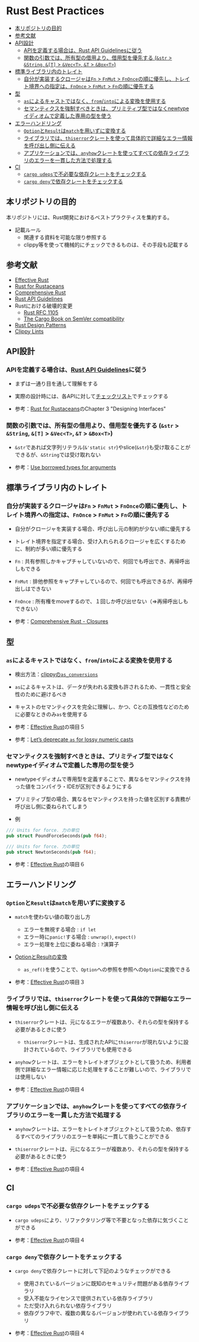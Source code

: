 # Rust Best Practices

- [本リポジトリの目的](#本リポジトリの目的)
- [参考文献](#参考文献)
- [API設計](#api設計)
  - [APIを定義する場合は、Rust API Guidelinesに従う](#apiを定義する場合はrust-api-guidelinesに従う)
  - [関数の引数では、所有型の借用より、借用型を優先する (`&str` \> `&String`, `&[T]` \> `&Vec<T>`, `&T` \> `&Box<T>`)](#関数の引数では所有型の借用より借用型を優先する-str--string-t--vect-t--boxt)
- [標準ライブラリ内のトレイト](#標準ライブラリ内のトレイト)
  - [自分が実装するクロージャは`Fn` \> `FnMut` \> `FnOnce`の順に優先し、トレイト境界への指定は、`FnOnce` \> `FnMut` \> `Fn`の順に優先する](#自分が実装するクロージャはfn--fnmut--fnonceの順に優先しトレイト境界への指定はfnonce--fnmut--fnの順に優先する)
- [型](#型)
  - [`as`によるキャストではなく、`from`/`into`による変換を使用する](#asによるキャストではなくfromintoによる変換を使用する)
  - [セマンティクスを強制すべきときは、プリミティブ型ではなくnewtypeイディオムで定義した専用の型を使う](#セマンティクスを強制すべきときはプリミティブ型ではなくnewtypeイディオムで定義した専用の型を使う)
- [エラーハンドリング](#エラーハンドリング)
  - [`Option`と`Result`は`match`を用いずに変換する](#optionとresultはmatchを用いずに変換する)
  - [ライブラリでは、`thiserror`クレートを使って具体的で詳細なエラー情報を呼び出し側に伝える](#ライブラリではthiserrorクレートを使って具体的で詳細なエラー情報を呼び出し側に伝える)
  - [アプリケーションでは、`anyhow`クレートを使ってすべての依存ライブラリのエラーを一貫した方法で処理する](#アプリケーションではanyhowクレートを使ってすべての依存ライブラリのエラーを一貫した方法で処理する)
- [CI](#ci)
  - [`cargo udeps`で不必要な依存クレートをチェックする](#cargo-udepsで不必要な依存クレートをチェックする)
  - [`cargo deny`で依存クレートをチェックする](#cargo-denyで依存クレートをチェックする)


## 本リポジトリの目的

本リポジトリには、Rust開発におけるベストプラクティスを集約する。  

- 記載ルール
  - 関連する資料を可能な限り参照する
  - clippy等を使って機械的にチェックできるものは、その手段も記載する

## 参考文献

- [Effective Rust](https://www.oreilly.co.jp/books/9784814400942/)
- [Rust for Rustaceans](https://rust-for-rustaceans.com/)
- [Comprehensive Rust](https://google.github.io/comprehensive-rust/)
- [Rust API Guidelines](https://rust-lang.github.io/api-guidelines/)
- Rustにおける破壊的変更
  - [Rust RFC 1105](https://rust-lang.github.io/rfcs/1105-api-evolution.html)
  - [The Cargo Book on SemVer compatibility](https://doc.rust-lang.org/cargo/reference/semver.html)
- [Rust Design Patterns](https://rust-unofficial.github.io/patterns/)
- [Clippy Lints](https://rust-lang.github.io/rust-clippy/master/)

## API設計

### APIを定義する場合は、[Rust API Guidelines](https://rust-lang.github.io/api-guidelines/)に従う

- まずは一通り目を通して理解をする
- 実際の設計時には、各APIに対して[チェックリスト](https://rust-lang.github.io/api-guidelines/checklist.html)でチェックする

- 参考：[Rust for Rustaceans](https://rust-for-rustaceans.com/)のChapter 3 "Designing Interfaces"

### 関数の引数では、所有型の借用より、借用型を優先する (`&str` > `&String`, `&[T]` > `&Vec<T>`, `&T` > `&Box<T>`)

- `&str`であれば文字列リテラル(`&'static str`)やslice(`&str`)も受け取ることができるが、`&String`では受け取れない

- 参考：[Use borrowed types for arguments](https://rust-unofficial.github.io/patterns/idioms/coercion-arguments.html)

## 標準ライブラリ内のトレイト

### 自分が実装するクロージャは`Fn` > `FnMut` > `FnOnce`の順に優先し、トレイト境界への指定は、`FnOnce` > `FnMut` > `Fn`の順に優先する

- 自分がクロージャを実装する場合、呼び出し元の制約が少ない順に優先する
- トレイト境界を指定する場合、受け入れられるクロージャを広くするために、制約が多い順に優先する

- `Fn` : 共有参照しかキャプチャしていないので、何回でも呼出でき、再帰呼出しもできる
- `FnMut` : 排他参照をキャプチャしているので、何回でも呼出できるが、再帰呼出しはできない
- `FnOnce` : 所有権をmoveするので、１回しか呼び出せない（⇒再帰呼出しもできない）

- 参考：[Comprehensive Rust - Closures](https://google.github.io/comprehensive-rust/ja/std-traits/closures.html)

## 型

### `as`によるキャストではなく、`from`/`into`による変換を使用する

- 検出方法：[clippyの`as_conversions`](https://rust-lang.github.io/rust-clippy/master/#as_conversions)

- `as`によるキャストは、データが失われる変換も許されるため、一貫性と安全性のために避けるべき
- キャストのセマンティクスを完全に理解し、かつ、Cとの互換性などのために必要なときのみ`as`を使用する

- 参考：[Effective Rust](https://www.oreilly.co.jp/books/9784814400942/)の項目５
- 参考：[Let’s deprecate `as` for lossy numeric casts](https://internals.rust-lang.org/t/lets-deprecate-as-for-lossy-numeric-casts/16283)

### セマンティクスを強制すべきときは、プリミティブ型ではなくnewtypeイディオムで定義した専用の型を使う

- newtypeイディオムで専用型を定義することで、異なるセマンティクスを持った値をコンパイラ・IDEが区別できるようにする
- プリミティブ型の場合、異なるセマンティクスを持った値を区別する責務が呼び出し側に委ねられてしまう

- 例

```rust
/// Units for force. 力の単位
pub struct PoundForceSeconds(pub f64);

/// Units for force. 力の単位
pub struct NewtonSeconds(pub f64);
```

- 参考：[Effective Rust](https://www.oreilly.co.jp/books/9784814400942/)の項目６

## エラーハンドリング

### `Option`と`Result`は`match`を用いずに変換する

- `match`を使わない値の取り出し方
  - エラーを無視する場合 : `if let`
  - エラー時に`panic!`する場合 : `unwrap()`, `expect()`
  - エラー処理を上位に委ねる場合 : `?`演算子

- [OptionとResultの変換](https://docs.google.com/drawings/d/1EOPs0YTONo_FygWbuJGPfikO9Myt5HwtiFUHRuE1JVM/preview)
  - `as_ref()`を使うことで、`Option`への参照を参照への`Option`に変換できる

- 参考：[Effective Rust](https://www.oreilly.co.jp/books/9784814400942/)の項目３

### ライブラリでは、`thiserror`クレートを使って具体的で詳細なエラー情報を呼び出し側に伝える

- `thiserror`クレートは、元になるエラーが複数あり、それらの型を保持する必要があるときに使う
  - `thiserror`クレートは、生成されたAPIに`thiserror`が現れないように設計されているので、ライブラリでも使用できる
- `anyhow`クレートは、エラーをトレイトオブジェクトとして扱うため、利用者側で詳細なエラー情報に応じた処理をすることが難しいので、ライブラリでは使用しない

- 参考：[Effective Rust](https://www.oreilly.co.jp/books/9784814400942/)の項目４

### アプリケーションでは、`anyhow`クレートを使ってすべての依存ライブラリのエラーを一貫した方法で処理する

- `anyhow`クレートは、エラーをトレイトオブジェクトとして扱うため、依存するすべてのライブラリのエラーを単純に一貫して扱うことができる
- `thiserror`クレートは、元になるエラーが複数あり、それらの型を保持する必要があるときに使う

- 参考：[Effective Rust](https://www.oreilly.co.jp/books/9784814400942/)の項目４

## CI

### `cargo udeps`で不必要な依存クレートをチェックする

- `cargo udeps`により、リファクタリング等で不要となった依存に気づくことができる

- 参考：[Effective Rust](https://www.oreilly.co.jp/books/9784814400942/)の項目４

### `cargo deny`で依存クレートをチェックする

- `cargo deny`で依存クレートに対して下記のようなチェックができる
  - 使用されているバージョンに既知のセキュリティ問題がある依存ライブラリ
  - 受入不能なライセンスで提供されている依存ライブラリ
  - ただ受け入れられない依存ライブラリ
  - 依存グラフ中で、複数の異なるバージョンが使われている依存ライブラリ

- 参考：[Effective Rust](https://www.oreilly.co.jp/books/9784814400942/)の項目４
